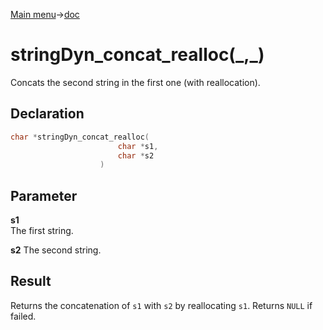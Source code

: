[Main menu](../../Readme.md)->[doc](../stringDyn-doc.md)

# stringDyn_concat_realloc(\_,\_)

Concats the second string in the first one (with reallocation).

## **Declaration**

```C
char *stringDyn_concat_realloc(
                        char *s1,
                        char *s2
                    )
```

## **Parameter**
**s1**  
The first string.

**s2**
The second string.

## **Result**
Returns the concatenation of `s1` with `s2` by reallocating `s1`. Returns `NULL` if failed.
